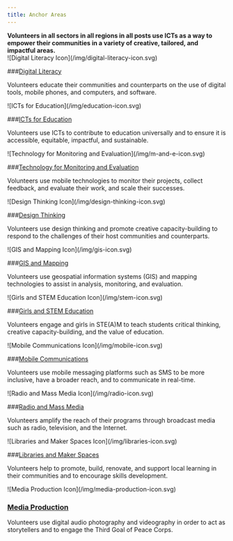 ```yaml
---
title: Anchor Areas
---
```


<div class="anchors">
<div class="wrapper">

<div>
<strong>Volunteers in all sectors in all regions in all posts use ICTs as a way to empower their communities in a variety of creative, tailored, and impactful areas.</strong>

</div>

<div>
![Digital Literacy Icon](/img/digital-literacy-icon.svg)

###[Digital Literacy](/digital-literacy)

Volunteers educate their communities and counterparts on the use of digital tools, mobile phones, and computers, and software.
</div>

<div>
![ICTs for Education](/img/education-icon.svg)

###[ICTs for Education](/icts-for-education/)

Volunteers use ICTs to contribute to education universally and to ensure it is accessible, equitable, impactful, and sustainable.
</div>

</div>

<div class="wrapper">

<div>
![Technology for Monitoring and Evaluation](/img/m-and-e-icon.svg)

###[Technology for Monitoring and Evaluation](/technology-for-monitoring-and-evaluation/)

Volunteers use mobile technologies to monitor their projects, collect feedback, and evaluate their work, and scale their successes.
</div>





<div>
![Design Thinking Icon](/img/design-thinking-icon.svg)

###[Design Thinking](/design-thinking/)

Volunteers use design thinking and promote creative capacity-building to respond to the challenges of their host communities and counterparts.
</div>

<div>
![GIS and Mapping Icon](/img/gis-icon.svg)

###[GIS and Mapping](/gis-and-mapping/)

Volunteers use geospatial information systems (GIS) and mapping technologies to assist in analysis, monitoring, and evaluation.
</div>

</div>


<div class="wrapper">

<div>
![Girls and STEM Education Icon](/img/stem-icon.svg)

###[Girls and STEM Education](/girls-and-stem-education/)

Volunteers engage and girls in STE(A)M to teach students critical thinking, creative capacity-building, and the value of education.
</div>

<div>
![Mobile Communications Icon](/img/mobile-icon.svg)

###[Mobile Communications](/mobile-communications/)

Volunteers use mobile messaging platforms such as SMS to be more inclusive, have a broader reach, and to communicate in real-time.
</div>

<div>
![Radio and Mass Media Icon](/img/radio-icon.svg)

###[Radio and Mass Media](/radio-and-mass-media)

Volunteers amplify the reach of their programs through broadcast media such as radio, television, and the Internet.
</div>

</div>


<div class="wrapper">

<div>
![Libraries and Maker Spaces Icon](/img/libraries-icon.svg)

###[Libraries and Maker Spaces](/libraries-and-maker-spaces)

Volunteers help to promote, build, renovate, and support local learning in their communities and to encourage skills development.
</div>
<div>
![Media Production Icon](/img/media-production-icon.svg)

### [Media Production](/media-production)

Volunteers use digital audio photography and videography in order to act as storytellers and to engage the Third Goal of Peace Corps.
</div>

</div>
</div>